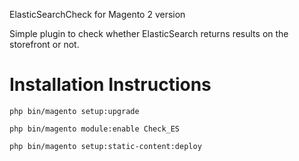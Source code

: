 ElasticSearchCheck for Magento 2 version

Simple plugin to check whether ElasticSearch returns results on the storefront or not.


# Installation Instructions
```
php bin/magento setup:upgrade

php bin/magento module:enable Check_ES

php bin/magento setup:static-content:deploy
```
